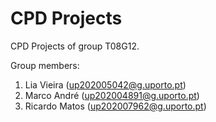 # CPD Projects

CPD Projects of group T08G12.

Group members:

1. Lia Vieira (up202005042@g.uporto.pt)
2. Marco André (up202004891@g.uporto.pt)
3. Ricardo Matos (up202007962@g.uporto.pt)
